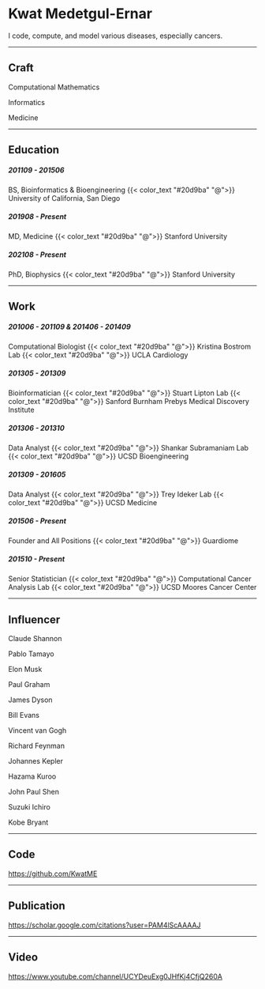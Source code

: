 # Kwat Medetgul-Ernar

I code, compute, and model various diseases, especially cancers.

---

## Craft

Computational Mathematics

Informatics

Medicine

---

## Education

##### 201109 - 201506

BS, Bioinformatics & Bioengineering
{{< color_text "#20d9ba" "@">}} University of California, San Diego

##### 201908 - Present

MD, Medicine
{{< color_text "#20d9ba" "@">}} Stanford University

##### 202108 - Present

PhD, Biophysics
{{< color_text "#20d9ba" "@">}} Stanford University

---

## Work

##### 201006 - 201109 & 201406 - 201409

Computational Biologist {{< color_text "#20d9ba" "@">}} Kristina Bostrom Lab
{{< color_text "#20d9ba" "@">}} UCLA Cardiology

##### 201305 - 201309

Bioinformatician {{< color_text "#20d9ba" "@">}} Stuart Lipton Lab
{{< color_text "#20d9ba" "@">}} Sanford Burnham Prebys Medical Discovery Institute

##### 201306 - 201310

Data Analyst {{< color_text "#20d9ba" "@">}} Shankar Subramaniam Lab
{{< color_text "#20d9ba" "@">}} UCSD Bioengineering

##### 201309 - 201605

Data Analyst {{< color_text "#20d9ba" "@">}} Trey Ideker Lab
{{< color_text "#20d9ba" "@">}} UCSD Medicine

##### 201506 - Present

Founder and All Positions
{{< color_text "#20d9ba" "@">}} Guardiome

##### 201510 - Present

Senior Statistician {{< color_text "#20d9ba" "@">}} Computational Cancer Analysis Lab
{{< color_text "#20d9ba" "@">}} UCSD Moores Cancer Center

---

## Influencer

Claude Shannon

Pablo Tamayo

Elon Musk

Paul Graham

James Dyson

Bill Evans

Vincent van Gogh

Richard Feynman

Johannes Kepler

Hazama Kuroo

John Paul Shen

Suzuki Ichiro

Kobe Bryant

---

## Code

https://github.com/KwatME

---

## Publication

https://scholar.google.com/citations?user=PAM4lScAAAAJ

---

## Video

https://www.youtube.com/channel/UCYDeuExg0JHfKj4CfjQ260A
